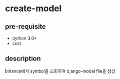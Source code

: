 # create-model


## pre-requisite
- python 3.6+
- ccxt


## description
binance에서 symbol을 조회하여 django-model file을 생성
